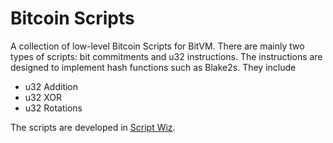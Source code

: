 # Bitcoin Scripts

A collection of low-level Bitcoin Scripts for BitVM. There are mainly two types of scripts: bit commitments and u32 instructions. The instructions are designed to implement hash functions such as Blake2s. They include

- u32 Addition
- u32 XOR
- u32 Rotations


The scripts are developed in [Script Wiz](https://ide.scriptwiz.app).
